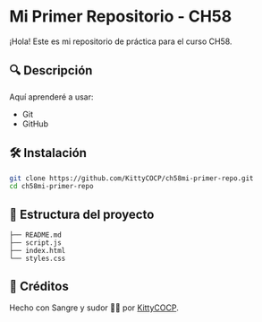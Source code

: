 #  Mi Primer Repositorio - CH58

¡Hola! Este es mi repositorio de práctica para el curso CH58.

## 🔍 Descripción
Aquí aprenderé a usar:
- Git
- GitHub

## 🛠 Instalación
```bash
git clone https://github.com/KittyCOCP/ch58mi-primer-repo.git
cd ch58mi-primer-repo
```

## 📁 Estructura del proyecto
```
├── README.md
├── script.js
├── index.html
└── styles.css
```
## 👏 Créditos
Hecho con Sangre y sudor 💪👊 por [KittyCOCP](https://github.com/KittyCOCP).
```
